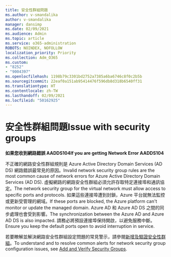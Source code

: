 ```yaml
---
title: 安全性群組問題
ms.author: v-smandalika
author: v-smandalika
manager: dansimp
ms.date: 02/09/2021
ms.audience: Admin
ms.topic: article
ms.service: o365-administration
ROBOTS: NOINDEX, NOFOLLOW
localization_priority: Priority
ms.collection: Adm_O365
ms.custom:
- "8252"
- "9004397"
ms.openlocfilehash: 1198b79c3301bd2752a7385a6ba6746c8f0c2b5b
ms.sourcegitcommit: 22eaf0a151ab95414476f596db8d318b6540ff31
ms.translationtype: HT
ms.contentlocale: zh-TW
ms.lasthandoff: 02/09/2021
ms.locfileid: "50162925"
---
```

# <a name="issue-with-security-groups"></a><span data-ttu-id="1f4e9-102">安全性群組問題</span><span class="sxs-lookup"><span data-stu-id="1f4e9-102">Issue with security groups</span></span>

<span data-ttu-id="1f4e9-103">**如果您收到網路錯誤 AADDS104**</span><span class="sxs-lookup"><span data-stu-id="1f4e9-103">**If you are getting Network Error AADDS104**</span></span>

<span data-ttu-id="1f4e9-104">不正確的網路安全性群組規則是 Azure Active Directory Domain Services (AD DS) 網路錯誤最常見的原因。</span><span class="sxs-lookup"><span data-stu-id="1f4e9-104">Invalid network security group rules are the most common cause of network errors for Azure Active Directory Domain Services (AD DS).</span></span> <span data-ttu-id="1f4e9-105">虛擬網路的網路安全性群組必須允許存取特定連接埠和通訊協定。</span><span class="sxs-lookup"><span data-stu-id="1f4e9-105">The network security group for the virtual network must allow access to specific ports and protocols.</span></span> <span data-ttu-id="1f4e9-106">如果這些連接埠遭到封鎖，Azure 平台就無法監控或更新受管理的網域。</span><span class="sxs-lookup"><span data-stu-id="1f4e9-106">If these ports are blocked, the Azure platform can't monitor or update the managed domain.</span></span> <span data-ttu-id="1f4e9-107">Azure AD 和 Azure AD DS 之間的同步處理也會受到影響。</span><span class="sxs-lookup"><span data-stu-id="1f4e9-107">The synchronization between the Azure AD and Azure AD DS is also impacted.</span></span> <span data-ttu-id="1f4e9-108">請務必將預設連接埠保持開啟，以避免服務中斷。</span><span class="sxs-lookup"><span data-stu-id="1f4e9-108">Ensure you keep the default ports open to avoid interruption in service.</span></span>

<span data-ttu-id="1f4e9-109">若要瞭解並解決網路安全性群組設定問題的常見警示，請參閱[新增及驗證安全性群組](https://docs.microsoft.com/azure/active-directory-domain-services/alert-nsg#verify-and-edit-existing-security-rules)。</span><span class="sxs-lookup"><span data-stu-id="1f4e9-109">To understand and to resolve common alerts for network security group configuration issues, see [Add and Verify Security Groups](https://docs.microsoft.com/azure/active-directory-domain-services/alert-nsg#verify-and-edit-existing-security-rules).</span></span>
